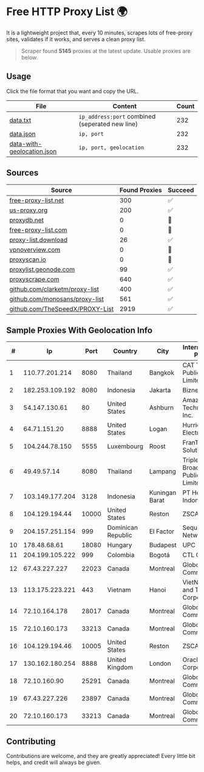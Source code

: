 
# Free HTTP Proxy List 🌍

It is a lightweight project that, every 10 minutes, scrapes lots of free-proxy sites, validates if it works, and serves a clean proxy list.


> Scraper found **5145** proxies at the latest update. Usable proxies are below.

## Usage

Click the file format that you want and copy the URL.


|File|Content|Count|
|----|-------|-----|
|[data.txt](https://raw.githubusercontent.com/themiralay/Proxy-List-World/master/data.txt)|`ip_address:port` combined (seperated new line)|232|
|[data.json](https://raw.githubusercontent.com/themiralay/Proxy-List-World/master/data.json)|`ip, port`|232|
|[data-with-geolocation.json](https://raw.githubusercontent.com/themiralay/Proxy-List-World/master/data-with-geolocation.json)|`ip, port, geolocation`|232|

## Sources

|Source|Found Proxies|Succeed|
|------|-------------|-------|
|[free-proxy-list.net](https://free-proxy-list.net)|300|✅|
|[us-proxy.org](https://www.us-proxy.org)|200|✅|
|[proxydb.net](http://proxydb.net)|0|🚫|
|[free-proxy-list.com](https://free-proxy-list.com/?page=&port=&type%5B%5D=http&type%5B%5D=https&up_time=0&search=Search)|0|🚫|
|[proxy-list.download](https://www.proxy-list.download/HTTP)|26|✅|
|[vpnoverview.com](https://vpnoverview.com/privacy/anonymous-browsing/free-proxy-servers)|0|🚫|
|[proxyscan.io](https://www.proxyscan.io)|0|🚫|
|[proxylist.geonode.com](https://proxylist.geonode.com/api/proxy-list?limit=300&page=1&sort_by=lastChecked&sort_type=desc&protocols=http,https)|99|✅|
|[proxyscrape.com](https://api.proxyscrape.com/v2/?request=displayproxies&protocol=http&timeout=10000&country=all&ssl=all&anonymity=all)|640|✅|
|[github.com/clarketm/proxy-list](https://raw.githubusercontent.com/clarketm/proxy-list/master/proxy-list-raw.txt)|400|✅|
|[github.com/monosans/proxy-list](https://raw.githubusercontent.com/monosans/proxy-list/main/proxies/http.txt)|561|✅|
|[github.com/TheSpeedX/PROXY-List](https://raw.githubusercontent.com/TheSpeedX/PROXY-List/master/http.txt)|2919|✅|


## Sample Proxies With Geolocation Info

|#|Ip|Port|Country|City|Internet Service Provider|
|-|--|----|-------|----|-------------------------|
|1|110.77.201.214|8080|Thailand|Bangkok|CAT Telecom Public Company Limited|
|2|182.253.109.192|8080|Indonesia|Jakarta|Biznet Metronet|
|3|54.147.130.61|80|United States|Ashburn|Amazon Technologies Inc.|
|4|64.71.151.20|8888|United States|Logan|Hurricane Electric LLC|
|5|104.244.78.150|5555|Luxembourg|Roost|FranTech Solutions|
|6|49.49.57.14|8080|Thailand|Lampang|Triple T Broadband Public Company Limited|
|7|103.149.177.204|3128|Indonesia|Kuningan Barat|PT Herza Digital Indonesia|
|8|104.129.194.44|10000|United States|Reston|ZSCALER, INC.|
|9|204.157.251.154|999|Dominican Republic|El Factor|Sequre Networks SRL|
|10|178.48.68.61|18080|Hungary|Budapest|UPC|
|11|204.199.105.222|999|Colombia|Bogotá|CTL Colombia|
|12|67.43.227.227|22023|Canada|Montreal|GloboTech Communications|
|13|113.175.223.221|443|Vietnam|Hanoi|VietNam Post and Telecom Corporation|
|14|72.10.164.178|28017|Canada|Montreal|GloboTech Communications|
|15|72.10.160.173|33213|Canada|Montreal|GloboTech Communications|
|16|104.129.194.46|10005|United States|Reston|ZSCALER, INC.|
|17|130.162.180.254|8888|United Kingdom|London|Oracle Corporation|
|18|72.10.160.90|25291|Canada|Montreal|GloboTech Communications|
|19|67.43.227.226|23897|Canada|Montreal|GloboTech Communications|
|20|72.10.160.173|33213|Canada|Montreal|GloboTech Communications|



## Contributing

Contributions are welcome, and they are greatly appreciated! Every
little bit helps, and credit will always be given.

